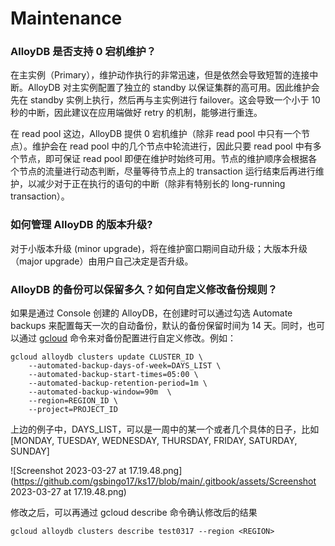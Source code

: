# Maintenance

### AlloyDB 是否支持 0 宕机维护？

在主实例（Primary），维护动作执行的非常迅速，但是依然会导致短暂的连接中断。AlloyDB 对主实例配置了独立的 standby 以保证集群的高可用。因此维护会先在 standby 实例上执行，然后再与主实例进行 failover。这会导致一个小于 10秒的中断，因此建议在应用端做好 retry 的机制，能够进行重连。

在 read pool 这边，AlloyDB 提供 0 宕机维护（除非 read pool 中只有一个节点）。维护会在 read pool 中的几个节点中轮流进行，因此只要 read pool 中有多个节点，即可保证 read pool 即便在维护时始终可用。节点的维护顺序会根据各个节点的流量进行动态判断，尽量等待节点上的 transaction 运行结束后再进行维护，以减少对于正在执行的语句的中断（除非有特别长的 long-running transaction）。

### 如何管理 AlloyDB 的版本升级?

对于小版本升级 (minor upgrade)，将在维护窗口期间自动升级；大版本升级（major upgrade）由用户自己决定是否升级。

### AlloyDB 的备份可以保留多久？如何自定义修改备份规则？

如果是通过 Console 创建的 AlloyDB，在创建时可以通过勾选 Automate backups 来配置每天一次的自动备份，默认的备份保留时间为 14 天。同时，也可以通过 [gcloud](https://cloud.google.com/sdk/gcloud/reference/alloydb/clusters/update?authuser=1) 命令来对备份配置进行自定义修改。例如：

```text
gcloud alloydb clusters update CLUSTER_ID \
    --automated-backup-days-of-week=DAYS_LIST \
    --automated-backup-start-times=05:00 \
    --automated-backup-retention-period=1m \
    --automated-backup-window=90m  \
    --region=REGION_ID \
    --project=PROJECT_ID
```

上边的例子中，DAYS_LIST，可以是一周中的某一个或者几个具体的日子，比如[MONDAY, TUESDAY, WEDNESDAY, THURSDAY, FRIDAY, SATURDAY, SUNDAY]

![Screenshot 2023-03-27 at 17.19.48.png](https://github.com/gsbingo17/ks17/blob/main/.gitbook/assets/Screenshot 2023-03-27 at 17.19.48.png)

修改之后，可以再通过 gcloud describe 命令确认修改后的结果

```text
gcloud alloydb clusters describe test0317 --region <REGION>
```
